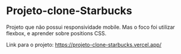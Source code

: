 # Projeto-clone-Starbucks
<p>Projeto que não possui responsividade mobile. Mas o foco foi utilizar flexbox, e aprender sobre positions CSS.</p>
<p>Link para o projeto: <a href "https://projeto-clone-starbucks.vercel.app/">https://projeto-clone-starbucks.vercel.app/</a></p>
